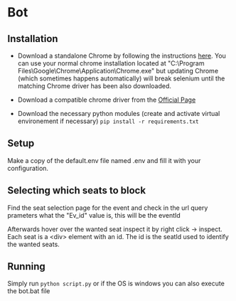# Bot

## Installation
- Download a standalone Chrome by following the instructions [here](https://www.chromium.org/getting-involved/download-chromium/#downloading-old-builds-of-chrome-chromium). You can use your normal chrome installation located at "C:\Program Files\Google\Chrome\Application\Chrome.exe" but updating Chrome (which sometimes happens automatically) will break selenium until the matching Chrome driver has been also downloaded.
- Download a compatible chrome driver from the [Official Page](https://chromedriver.chromium.org/downloads)

- Download the necessary python modules (create and activate virtual environement if necessary)
`pip install -r requirements.txt`

## Setup
Make a copy of the default.env file named .env and fill it with your configuration.

## Selecting which seats to block
Find the seat selection page for the event and check in the url query prameters what the "Ev_id" value is, this will be the eventId

Afterwards hover over the wanted seat inspect it by right click -> inspect. Each seat is a \<div\> element with an id. The id is the seatId used to identify the wanted seats.

## Running
Simply run `python script.py` or if the OS is windows you can also execute the bot.bat file
